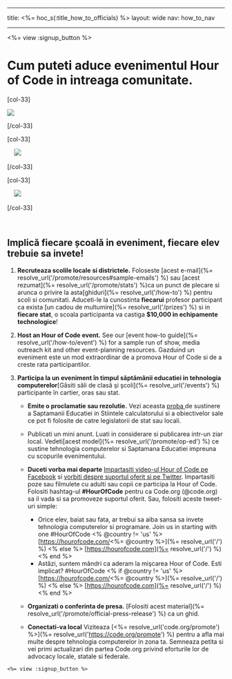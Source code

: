 * * *

title: <%= hoc_s(:title_how_to_officials) %> layout: wide nav: how_to_nav

* * *

<%= view :signup_button %>

# Cum puteti aduce evenimentul Hour of Code in intreaga comunitate.

[col-33]

![](/images/fit-275/highlight-obama.png)

[/col-33]

[col-33]

&nbsp;&nbsp;&nbsp;&nbsp;![](/images/fit-258/checkprize.jpg)

[/col-33]

[col-33]

&nbsp;&nbsp;&nbsp;&nbsp;![](/images/fit-248/dan.jpg)

[/col-33]

<p style="clear:both">
  &nbsp;
</p>

## Implică fiecare școală in eveniment, fiecare elev trebuie sa invete!

  1. **Recruteaza scolile locale si districtele.** Foloseste [acest e-mail](%= resolve_url('/promote/resources#sample-emails') %) sau [acest rezumat](%= resolve_url('/promote/stats') %)ca un punct de plecare si arunca o privire la asta[ghiduri](%= resolve_url('/how-to') %) pentru scoli si comunitati. Aduceti-le la cunostinta **fiecarui** profesor participant ca exista [un cadou de multumire](%= resolve_url('/prizes') %) si in **fiecare stat**, o scoala participanta va castiga **$10,000 in echipamente technologice**!

  2. **Host an Hour of Code event.** See our [event how-to guide](%= resolve_url('/how-to/event') %) for a sample run of show, media outreach kit and other event-planning resources. Gazduind un eveniment este un mod extraordinar de a promova Hour of Code si de a creste rata participantilor.

  3. **Participa la un eveniment în timpul săptămânii educatiei in tehnologia computerelor**[Găsiti săli de clasă şi şcoli](%= resolve_url('/events') %) participante în cartier, oras sau stat.</p></li> 
    
      * **Emite o proclamatie sau rezolutie.** Vezi aceasta [proba ](<%= hoc_uri('resources/proclamation') %>) de sustinere a Saptamanii Educatiei in Stiintele calculatorului si a obiectivelor sale ce pot fi folosite de catre legislatorii de stat sau locali.
    
      * Publicati un mini anunt. Luati in considerare si publicarea intr-un ziar local. Vedeti[acest model](%= resolve_url('/promote/op-ed') %) ce sustine tehnologia computerelor si Saptamana Educatiei impreuna cu scopurile evenimentului.
    
      * **Duceti vorba mai departe** [Impartasiti video-ul Hour of Code pe Facebook](https://www.facebook.com/sharer/sharer.php?u=http%3A%2F%2Fhourofcode.com%2Fus) si [vorbiti despre suportul oferit si pe Twitter](https://twitter.com/intent/tweet?url=http%3A%2F%2Fhourofcode.com&text=I%27m%20participating%20in%20this%20year%27s%20%23HourOfCode%2C%20are%20you%3F%20%40codeorg&original_referer=https%3A%2F%2Fwww.google.com%2Furl%3Fq%3Dhttps%253A%252F%252Ftwitter.com%252Fshare%253Fhashtags%253D%2526amp%253Brelated%253Dcodeorg%2526amp%253Btext%253DI%252527m%252Bparticipating%252Bin%252Bthis%252Byear%252527s%252B%252523HourOfCode%25252C%252Bare%252Byou%25253F%252B%252540codeorg%2526amp%253Burl%253Dhttp%25253A%25252F%25252Fhourofcode.com%26sa%3DD%26sntz%3D1%26usg%3DAFQjCNE1GLTUbKZfMlEh9Aj5w0iswz6PYQ&related=codeorg&hashtags=). Impartasiti poze sau filmulete cu adulti sau copii ce participa la Hour of Code. Folositi hashtag-ul **#HourOfCode** pentru ca Code.org (@code.org) sa il vada si sa promoveze suportul oferit. Sau, folositi aceste tweet-uri simple:
        
          * Orice elev, baiat sau fata, ar trebui sa aiba sansa sa invete tehnologia computerelor si programare. Join us in starting with one #HourOfCode <% @country != 'us' %> [https://hourofcode.com/<%= @country %>](%= resolve_url('/') %) <% else %> [https://hourofcode.com](%= resolve_url('/') %) <% end %>
          * Astăzi, suntem mândri ca aderam la mişcarea Hour of Code. Esti implicat? #HourOfCode <% if @country != 'us' %> [https://hourofcode.com/<%= @country %>](%= resolve_url('/') %) <% else %> [https://hourofcode.com](%= resolve_url('/') %) <% end %>   
              
            
    
      * **Organizati o conferinta de presa.** [Folositi acest material](%= resolve_url('/promote/official-press-release') %) ca un ghid.
    
      * **Conectati-va local** Viziteaza [<%= resolve_url('code.org/promote') %>](%= resolve_url('https://code.org/promote') %) pentru a afla mai multe despre tehnologia computerelor in zona ta. Semneaza petita si vei primi actualizari din partea Code.org privind eforturile lor de advocacy locale, statale si federale.</ol> 
    
    <%= view :signup_button %>